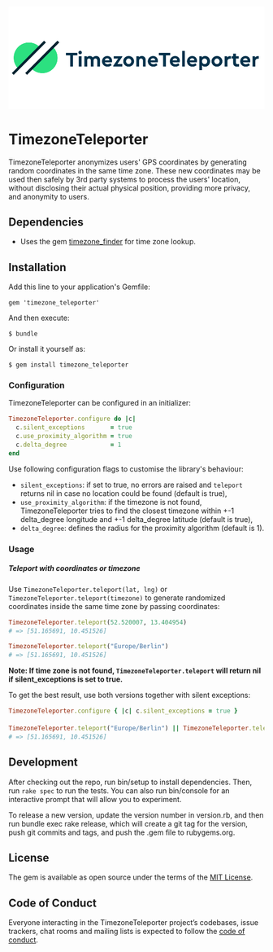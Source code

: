 ![TimezoneTeleporter](./timezone_teleporter.png)

# TimezoneTeleporter

TimezoneTeleporter anonymizes users' GPS coordinates by generating random coordinates in the same time zone. These new coordinates may be used then safely by 3rd party systems to process the users' location, without disclosing their actual physical position, providing more privacy, and anonymity to users.

## Dependencies

* Uses the gem [timezone_finder](https://github.com/gunyarakun/timezone_finder) for time zone lookup.

## Installation

Add this line to your application's Gemfile:

    gem 'timezone_teleporter'

And then execute:

    $ bundle

Or install it yourself as:

    $ gem install timezone_teleporter

### Configuration

TimezoneTeleporter can be configured in an initializer:

```ruby
TimezoneTeleporter.configure do |c|
  c.silent_exceptions       = true
  c.use_proximity_algorithm = true
  c.delta_degree            = 1
end
```

Use following configuration flags to customise the library's behaviour:

* `silent_exceptions`: if set to true, no errors are raised and `teleport` returns nil in case no location could be found (default is true),
* `use_proximity_algorithm`: if the timezone is not found, TimezoneTeleporter tries to find the closest timezone within +-1 delta_degree longitude and +-1 delta_degree latitude (default is true),
* `delta_degree`: defines the radius for the proximity algorithm (default is 1).

### Usage

##### Teleport with coordinates or timezone
Use `TimezoneTeleporter.teleport(lat, lng)` or `TimezoneTeleporter.teleport(timezone)` to generate randomized coordinates inside the same time zone by passing coordinates:

```ruby
TimezoneTeleporter.teleport(52.520007, 13.404954)
# => [51.165691, 10.451526]
```

```ruby
TimezoneTeleporter.teleport("Europe/Berlin")
# => [51.165691, 10.451526]
```

**Note: If time zone is not found, `TimezoneTeleporter.teleport` will return nil if silent_exceptions is set to true.**

To get the best result, use both versions together with silent exceptions:

```ruby
TimezoneTeleporter.configure { |c| c.silent_exceptions = true }

TimezoneTeleporter.teleport("Europe/Berlin") || TimezoneTeleporter.teleport(52.520007, 13.404954)
# => [51.165691, 10.451526]
```

## Development

After checking out the repo, run bin/setup to install dependencies. Then, run `rake spec` to run the tests. You can also run bin/console for an interactive prompt that will allow you to experiment.

To release a new version, update the version number in version.rb, and then run bundle exec rake release, which will create a git tag for the version, push git commits and tags, and push the .gem file to rubygems.org.

## License

The gem is available as open source under the terms of the [MIT License](https://opensource.org/licenses/MIT).

## Code of Conduct

Everyone interacting in the TimezoneTeleporter project’s codebases, issue trackers, chat rooms and mailing lists is expected to follow the [code of conduct](https://github.com/blinkist/timezone-teleporter/blob/master/CODE_OF_CONDUCT.md).
